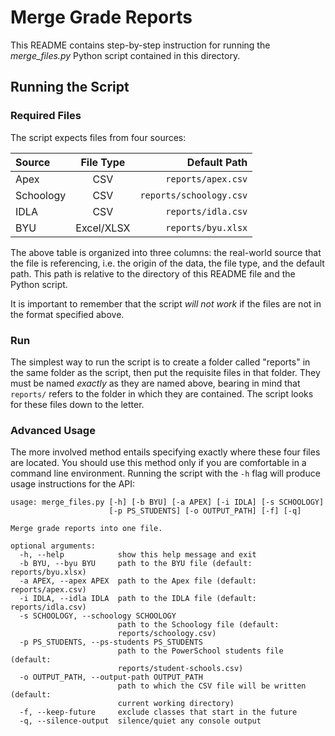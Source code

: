 # Merge Grade Reports

This README contains step-by-step instruction for running the _merge_files.py_ Python script contained in this directory.

## Running the Script

### Required Files

The script expects files from four sources: 

| Source    | File Type  |            Default Path |
| :-------- | :--------: | ----------------------: |
| Apex      |    CSV     |      `reports/apex.csv` |
| Schoology |    CSV     | `reports/schoology.csv` |
| IDLA      |    CSV     |      `reports/idla.csv` |
| BYU       | Excel/XLSX |      `reports/byu.xlsx` |

The above table is organized into three columns: the real-world source that the file is referencing, i.e. the origin of the data, the file type, and the default path. This path is relative to the directory of this README file and the Python script.

It is important to remember that the script _will not work_ if the files are not in the format specified above.

### Run

The simplest way to run the script is to create a folder called "reports" in the same folder as the script, then put the requisite files in that folder. They must be named _exactly_ as they are named above, bearing in mind that `reports/` refers to the folder in which they are contained. The script looks for these files down to the letter.

### Advanced Usage

The more involved method entails specifying exactly where these four files are located. You should use this method only if you are comfortable in a command line environment. Running the script with the `-h` flag will produce usage instructions for the API:

```
usage: merge_files.py [-h] [-b BYU] [-a APEX] [-i IDLA] [-s SCHOOLOGY]
                      [-p PS_STUDENTS] [-o OUTPUT_PATH] [-f] [-q]

Merge grade reports into one file.

optional arguments:
  -h, --help            show this help message and exit
  -b BYU, --byu BYU     path to the BYU file (default: reports/byu.xlsx)
  -a APEX, --apex APEX  path to the Apex file (default: reports/apex.csv)
  -i IDLA, --idla IDLA  path to the IDLA file (default: reports/idla.csv)
  -s SCHOOLOGY, --schoology SCHOOLOGY
                        path to the Schoology file (default:
                        reports/schoology.csv)
  -p PS_STUDENTS, --ps-students PS_STUDENTS
                        path to the PowerSchool students file (default:
                        reports/student-schools.csv)
  -o OUTPUT_PATH, --output-path OUTPUT_PATH
                        path to which the CSV file will be written (default:
                        current working directory)
  -f, --keep-future     exclude classes that start in the future
  -q, --silence-output  silence/quiet any console output

```


